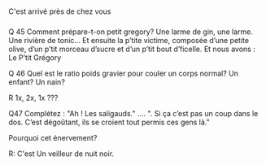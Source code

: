 ###
C'est arrivé près de chez vous
###

Q 45 Comment prépare-t-on petit gregory?
Une larme de gin, une larme. Une rivière de tonic... Et ensuite la p’tite victime, composée d’une petite olive, d’un p’tit morceau d’sucre et d’un p’tit bout d’ficelle. Et nous avons : Le P’tit Grégory 

Q 46 Quel est le ratio poids gravier pour couler un corps normal?
Un enfant?
Un nain?

R 1x, 2x, 1x ???

Q47 Complétez :
"Ah ! Les saligauds."  .... 
". Si ça c’est pas un coup dans le dos. C’est dégoûtant, ils se croient tout permis ces gens là."

Pourquoi cet énervement? 
 
 
 R: C'est Un veilleur de nuit noir.


